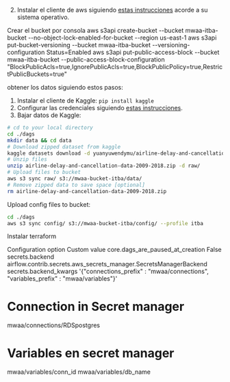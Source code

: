 
2. Instalar el cliente de aws siguiendo [estas instrucciones](https://docs.aws.amazon.com/cli/latest/userguide/getting-started-install.html) acorde a su sistema
operativo.

Crear el bucket por consola
aws s3api create-bucket --bucket mwaa-itba-bucket --no-object-lock-enabled-for-bucket --region us-east-1 
aws s3api put-bucket-versioning --bucket mwaa-itba-bucket --versioning-configuration Status=Enabled
aws s3api put-public-access-block --bucket mwaa-itba-bucket --public-access-block-configuration "BlockPublicAcls=true,IgnorePublicAcls=true,BlockPublicPolicy=true,RestrictPublicBuckets=true"



obtener los datos siguiendo estos pasos:
1. Instalar el cliente de Kaggle: `pip install kaggle`
3. Configurar las credenciales siguiendo [estas instrucciones](https://github.com/Kaggle/kaggle-api#api-credentials).
4. Bajar datos de Kaggle:

```bash
# cd to your local directory
cd ./dags
mkdir data && cd data
# Download zipped dataset from kaggle
kaggle datasets download -d yuanyuwendymu/airline-delay-and-cancellation-data-2009-2018
# Unzip files
unzip airline-delay-and-cancellation-data-2009-2018.zip -d raw/
# Upload files to bucket
aws s3 sync raw/ s3://mwaa-bucket-itba/data/
# Remove zipped data to save space [optional]
rm airline-delay-and-cancellation-data-2009-2018.zip
```

Upload config files to bucket:
```bash
cd ./dags
aws s3 sync config/ s3://mwaa-bucket-itba/config/ --profile itba
```

Instalar terraform



Configuration option
Custom value
core.dags_are_paused_at_creation	False
secrets.backend	airflow.contrib.secrets.aws_secrets_manager.SecretsManagerBackend
secrets.backend_kwargs	'{"connections_prefix" : "mwaa/connections", "variables_prefix" : "mwaa/variables"}'



# Connection in Secret manager
mwaa/connections/RDSpostgres


# Variables en secret manager
mwaa/variables/conn_id
mwaa/variables/db_name